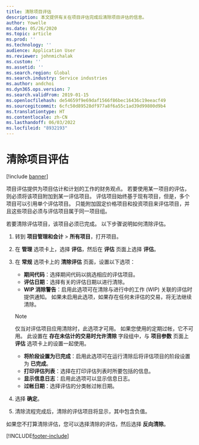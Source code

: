 ```yaml
---
title: 清除项目评估
description: 本文提供有关在项目评估完成后清除项目评估的信息。
author: Yowelle
ms.date: 05/26/2020
ms.topic: article
ms.prod: ''
ms.technology: ''
audience: Application User
ms.reviewer: johnmichalak
ms.custom: ''
ms.assetid: ''
ms.search.region: Global
ms.search.industry: Service industries
ms.author: andchoi
ms.dyn365.ops.version: 7
ms.search.validFrom: 2019-01-15
ms.openlocfilehash: de54659f9e69daf1566f86bec16436c19eeacf49
ms.sourcegitcommit: 6cfc50d89528df977a8f6a55c1ad39d99800d9b4
ms.translationtype: HT
ms.contentlocale: zh-CN
ms.lasthandoff: 06/03/2022
ms.locfileid: "8932193"
---
```

# <a name="eliminate-a-project-estimate"></a>清除项目评估

[!include [banner](../includes/banner.md)]

项目评估提供为项目估计和计划的工作的财务观点。 若要使用某一项目的评估，则必须将该项目附加到某一评估项目。 评估项目始终基于现有项目，但是，多个项目可以引用单个评估项目。 只能附加固定价格项目和投资项目来评估项目，并且这些项目必须与评估项目属于同一项目组。

若要清除评估项目，该项目必须已完成。 以下步骤说明如何清除评估。

1. 转到 **项目管理和会计** > **所有项目**，打开项目。 
2. 在 **管理** 选项卡上，选择 **评估**，然后在 **评估** 页面上选择 **评估**。
3. 在 **常规** 选项卡上的 **清除评估** 页面，设置以下选项：

   - **期间代码**：选择期间代码以挑选相应的评估项目。 
   - **评估日期**：选择有关的评估日期以进行清除。
   - **WIP 消除警告**：启用此选项可在清除与进行中的工作 (WIP) 关联的评估时提供通知。 如果未启用此选项，如果存在任何未评估的交易，将无法继续清除。 
   > [!NOTE]
   > 仅当对评估项目应用清除时，此选项才可用。 如果您使用的定期过帐，它不可用。 此设置在 **存在未估计的交易时允许清除** 字段组中，与 **项目参数** 页面上 **评估** 选项卡上的设置一起使用。
   - **将阶段设置为已完成**：启用此选项可在运行清除后将评估项目的阶段设置为 **已完成**。
   - **打印评估列表**：选择在打印评估列表时所要包括的信息。
   - **显示信息日志**：启用此选项可以显示信息日志。
   - **过帐日期**：选择评估的分类帐过帐日期。

4.  选择 **确定**。
5. 清除流程完成后，清除的评估项目将显示，其中包含负值。 

如果您不打算清除评估，您可以选择清除的评估，然后选择 **反向清除**。   


[!INCLUDE[footer-include](../includes/footer-banner.md)]